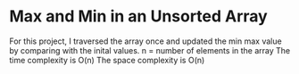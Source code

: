 # Max and Min in an Unsorted Array

For this project, I traversed the array once and updated the min max value by comparing with the inital values.
n = number of elements in the array
The time complexity is O(n)
The space complexity is O(n)